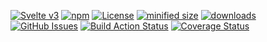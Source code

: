 [![Svelte v3](https://img.shields.io/badge/svelte-v3-orange.svg)](https://svelte.dev)
[![npm](https://img.shields.io/npm/v/SymatemExplorer.svg)](https://www.npmjs.com/package/SymatemExplorer)
[![License](https://img.shields.io/badge/License-BSD%203--Clause-blue.svg)](https://opensource.org/licenses/BSD-3-Clause)
[![minified size](https://badgen.net/bundlephobia/min/SymatemExplorer)](https://bundlephobia.com/result?p=SymatemExplorer)
[![downloads](http://img.shields.io/npm/dm/SymatemExplorer.svg?style=flat-square)](https://npmjs.org/package/SymatemExplorer)
[![GitHub Issues](https://img.shields.io/github/issues/arlac77/SymatemExplorer.svg?style=flat-square)](https://github.com/arlac77/SymatemExplorer/issues)
[![Build Action Status](https://img.shields.io/endpoint.svg?url=https%3A%2F%2Factions-badge.atrox.dev%2Farlac77%2FSymatemExplorer%2Fbadge&style=flat)](https://actions-badge.atrox.dev/arlac77/SymatemExplorer/goto)
[![Coverage Status](https://coveralls.io/repos/arlac77/SymatemExplorer/badge.svg)](https://coveralls.io/github/arlac77/SymatemExplorer)
